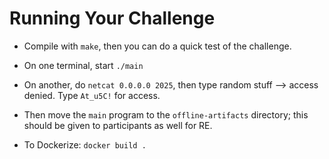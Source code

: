 # Running Your Challenge

- Compile with `make`, then you can do a quick test of the challenge.
- On one terminal, start `./main`
- On another, do `netcat 0.0.0.0 2025`, then type random stuff --> access denied. Type `At_u5C!` for access.

- Then move the `main` program to the `offline-artifacts` directory; this should be given to participants as well for RE.

- To Dockerize: `docker build .`

